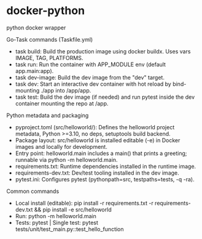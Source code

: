 # docker-python

python docker wrapper

Go-Task commands (Taskfile.yml)
- task build: Build the production image using docker buildx. Uses vars IMAGE, TAG, PLATFORMS.
- task run: Run the container with APP_MODULE env (default app.main:app).
- task dev-image: Build the dev image from the "dev" target.
- task dev: Start an interactive dev container with hot reload by bind-mounting ./app into /app/app.
- task test: Build the dev image (if needed) and run pytest inside the dev container mounting the repo at /app.

Python metadata and packaging
- pyproject.toml (src/helloworld/): Defines the helloworld project metadata, Python >=3.10, no deps, setuptools build backend.
- Package layout: src/helloworld is installed editable (-e) in Docker images and locally for development.
- Entry point: helloworld.main includes a main() that prints a greeting; runnable via python -m helloworld.main.
- requirements.txt: Runtime dependencies installed in the runtime image.
- requirements-dev.txt: Dev/test tooling installed in the dev image.
- pytest.ini: Configures pytest (pythonpath=src, testpaths=tests, -q -ra).

Common commands
- Local install (editable): pip install -r requirements.txt -r requirements-dev.txt && pip install -e src/helloworld
- Run: python -m helloworld.main
- Tests: pytest  | Single test: pytest tests/unit/test_main.py::test_hello_function

